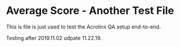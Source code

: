 # Average Score - Another Test File

This is file is just used to test the Acrolinx QA setup end-to-end.

Testing after 2019.11.02 udpate 11.22.19.
